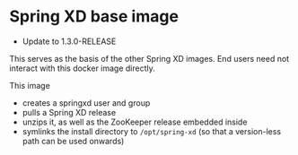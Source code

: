 # Spring XD base image
- Update to 1.3.0-RELEASE

This serves as the basis of the other Spring XD images. End users need not interact with
this docker image directly.

This image 

 * creates a springxd user and group
 * pulls a Spring XD release
 * unzips it, as well as the ZooKeeper release embedded inside
 * symlinks the install directory to `/opt/spring-xd` (so that a version-less path can be used onwards)
